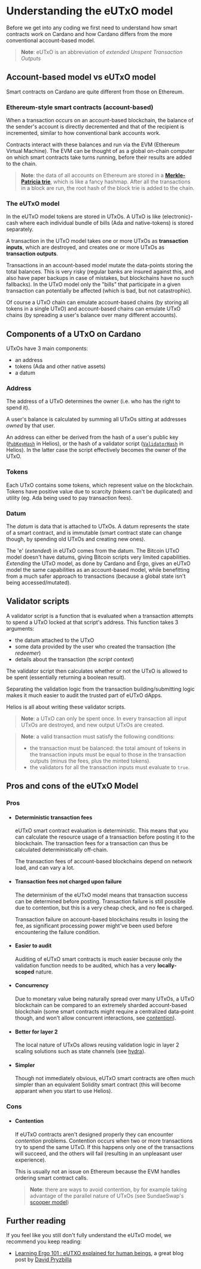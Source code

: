 # Understanding the eUTxO model

Before we get into any coding we first need to understand how smart contracts work on Cardano and how Cardano differs from the more conventional account-based model.

> **Note**: eUTxO is an abbreviation of *extended Unspent Transaction Outputs*

## Account-based model vs eUTxO model

Smart contracts on Cardano are quite different from those on Ethereum.

### Ethereum-style smart contracts (account-based)

When a transaction occurs on an account-based blockchain, the balance of the sender's account is directly decremented and that of the recipient is incremented, similar to how conventional bank accounts work.

Contracts interact with these balances and run via the EVM (Ethereum Virtual Machine). The EVM can be thought of as a global on-chain computer on which smart contracts take turns running, before their results are added to the chain.

>**Note**: the data of all accounts on Ethereum are stored in a [**Merkle-Patricia trie**](https://ethereum.org/en/developers/docs/data-structures-and-encoding/patricia-merkle-trie/), which is like a fancy hashmap. After all the transactions in a block are run, the root hash of the block trie is added to the chain.

### The eUTxO model

In the eUTxO model tokens are stored in UTxOs. A UTxO is like (electronic)-cash where each individual bundle of bills (Ada and native-tokens) is stored separately.

A transaction in the UTxO model takes one or more UTxOs as **transaction inputs**, which are destroyed, and creates one or more UTxOs as **transaction outputs**.

Transactions in an account-based model mutate the data-points storing the total balances. This is very risky (regular banks are insured against this, and also have paper backups in case of mistakes, but blockchains have no such fallbacks). In the UTxO model only the "bills" that participate in a given transaction can potentially be affected (which is bad, but not catastrophic).

Of course a UTxO chain can emulate account-based chains (by storing all tokens in a single UTxO) and account-based chains can emulate UTxO chains (by spreading a user's balance over many different accounts).

## Components of a UTxO on Cardano

UTxOs have 3 main components:
- an address
- tokens (Ada and other native assets)
- a datum

### Address

The address of a UTxO determines the owner (i.e. who has the right to spend it).

A user's balance is calculated by summing all UTxOs sitting at addresses *owned* by that user.

An address can either be derived from the hash of a user's public key ([`PubKeyHash`](./lang/builtins/pubkeyhash.md) in Helios), or the hash of a validator script ([`ValidatorHash`](./lang/builtins/validatorhash.md) in Helios). In the latter case the script effectively becomes the owner of the UTxO.

### Tokens

Each UTxO contains some tokens, which represent value on the blockchain. Tokens have positive value due to scarcity (tokens can't be duplicated) and utility (eg. Ada being used to pay transaction fees).

### Datum

The *datum* is data that is attached to UTxOs. A datum represents the state of a smart contract, and is immutable (smart contract state can change though, by spending old UTxOs and creating new ones).

The 'e' (*extended*) in eUTxO comes from the datum. The Bitcoin UTxO model doesn't have datums, giving Bitcoin scripts very limited capabilities. *Extending* the UTxO model, as done by Cardano and Ergo, gives an eUTxO model the same capabilities as an account-based model, while benefitting from a much safer approach to transactions (because a global state isn't being accessed/mutated).

## Validator scripts

A validator script is a function that is evaluated when a transaction attempts to spend a UTxO locked at that script's address. This function takes 3 arguments:
  * the datum attached to the UTxO
  * some data provided by the user who created the transaction (the *redeemer*)
  * details about the transaction (the *script context*)
   
The validator script then calculates whether or not the UTxO is allowed to be spent (essentially returning a boolean result).

Separating the validation logic from the transaction building/submitting logic makes it much easier to audit the trusted part of eUTxO dApps.

Helios is all about writing these validator scripts.

> **Note**: a UTxO can only be spent once. In every transaction all input UTxOs are destroyed, and new output UTxOs are created.

> **Note**: a valid transaction must satisfy the following conditions:
> - the transaction must be balanced: the total amount of tokens in the transaction inputs must be equal to those in the transaction outputs (minus the fees, plus the minted tokens).
> - the validators for all the transaction inputs must evaluate to `true`.

## Pros and cons of the eUTxO Model

### Pros

- #### Deterministic transaction fees

  eUTxO smart contract evaluation is deterministic. This means that you can calculate the resource usage of a transaction before posting it to the blockchain. The transaction fees for a transaction can thus be calculated deterministically off-chain.
  
  The transaction fees of account-based blockchains depend on network load, and can vary a lot.

- #### Transaction fees not charged upon failure
  The determinism of the eUTxO model means that transaction success can be determined before posting. Transaction failure is still possible due to contention, but this is a very cheap check, and no fee is charged.
  
  Transaction failure on account-based blockchains results in losing the fee, as significant processing power might've been used before encountering the failure condition.


- #### Easier to audit

  Auditing of eUTxO smart contracts is much easier because only the validation function needs to be audited, which has a very **locally-scoped** nature.

- #### Concurrency

  Due to monetary value being naturally spread over many UTxOs, a UTxO blockchain can be compared to an extremely sharded account-based blockchain (some smart contracts might require a centralized data-point though, and won't allow concurrent interactions, see [contention](#contention)).

- #### Better for layer 2

  The local nature of UTxOs allows reusing validation logic in layer 2 scaling solutions
  such as state channels (see [hydra](https://iohk.io/en/blog/posts/2021/09/17/hydra-cardano-s-solution-for-ultimate-scalability/)). 

- #### Simpler

  Though not immediately obvious, eUTxO smart contracts are often much simpler than an equivalent Solidity smart contract (this will become apparant when you start to use Helios).

### Cons

- #### Contention

  If eUTxO contracts aren't designed properly they can encounter *contention* problems. Contention occurs when two or more transactions try to spend the same UTxO. If this happens only one of the transactions will succeed, and the others will fail (resulting in an unpleasant user experience).

  This is usually not an issue on Ethereum because the EVM handles ordering smart contract calls.

  > **Note**: there are ways to avoid contention, by for example taking advantage of the parallel nature of UTxOs (see SundaeSwap's [scooper model](https://sundaeswap.finance/posts/sundaeswap-scalability))

## Further reading

If you feel like you still don't fully understand the eUTxO model, we recommend you keep reading:
  * [Learning Ergo 101 : eUTXO explained for human beings](https://dav009.medium.com/learning-ergo-101-blockchain-paradigm-eutxo-c90b0274cf5e), a great blog post by [David Pryzbilla](https://github.com/dav009)